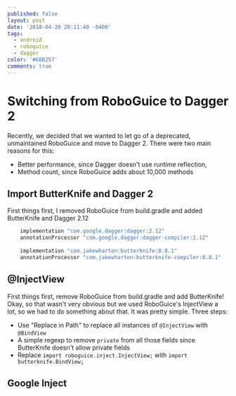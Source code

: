 ```yaml
---
published: false
layout: post
date: '2018-04-20 20:11:40 -0400'
tags:
  - android
  - roboguice
  - dagger
color: '#68B257'
comments: true
---
```

# Switching from RoboGuice to Dagger 2

Recently, we decided that we wanted to let go of a deprecated, unmaintained RoboGuice and move to Dagger 2. There were two main reasons for this:

- Better performance, since Dagger doesn't use runtime reflection,
- Method count, since RoboGuice adds about 10,000 methods

## Import ButterKnife and Dagger 2

First things first, I removed RoboGuice from build.gradle and added ButterKnife and Dagger 2.12

```groovy
    implementation "com.google.dagger:dagger:2.12"
    annotationProcessor "com.google.dagger:dagger-compiler:2.12"
    
    implementation "com.jakewharton:butterknife:8.8.1"
    annotationProcessor "com.jakewharton:butterknife-compiler:8.8.1"
```
    
## @InjectView

First things first, remove RoboGuice from build.gradle and add ButterKnife! Okay, so that wasn't very obvious but we used RoboGuice's InjectView a lot, so we had to do something about that. It was pretty simple. Three steps: 

- Use "Replace in Path" to replace all instances of `@InjectView` with `@BindView`
- A simple regexp to remove `private` from all those fields since ButterKnife doesn't allow private fields
- Replace `import roboguice.inject.InjectView;` with `import butterknife.BindView;`

## Google Inject 